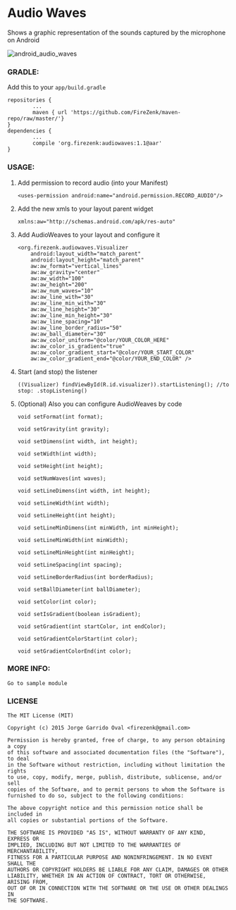 # Audio Waves

Shows a graphic representation of the sounds captured by the microphone on Android

![android_audio_waves](https://cloud.githubusercontent.com/assets/1595403/11171019/e7f21ebe-8be4-11e5-80ed-5d485dc46719.png)

### GRADLE:
Add this to your `app/build.gradle`

	repositories {
	    	...
	    	maven { url 'https://github.com/FireZenk/maven-repo/raw/master/'}
	}
	dependencies {
			...
	        compile 'org.firezenk:audiowaves:1.1@aar'
	}

### USAGE:

1. Add permission to record audio (into your Manifest)
	
	````
	<uses-permission android:name="android.permission.RECORD_AUDIO"/>
	````

2. Add the new xmls to your layout parent widget

	````
	xmlns:aw="http://schemas.android.com/apk/res-auto"
	````
3. Add AudioWeaves to your layout and configure it

	````
	<org.firezenk.audiowaves.Visualizer
        android:layout_width="match_parent"
        android:layout_height="match_parent"
        aw:aw_format="vertical_lines"
        aw:aw_gravity="center"
        aw:aw_width="100"
        aw:aw_height="200"
        aw:aw_num_waves="10"
        aw:aw_line_with="30"
        aw:aw_line_min_with="30"
        aw:aw_line_height="30"
        aw:aw_line_min_height="30"
        aw:aw_line_spacing="10"
        aw:aw_line_border_radius="50"
        aw:aw_ball_diameter="30"
        aw:aw_color_uniform="@color/YOUR_COLOR_HERE"
        aw:aw_color_is_gradient="true"
        aw:aw_color_gradient_start="@color/YOUR_START_COLOR"
        aw:aw_color_gradient_end="@color/YOUR_END_COLOR" />
	````
4. Start (and stop) the listener
	
	````
	((Visualizer) findViewById(R.id.visualizer)).startListening(); //to stop: .stopListening()
	````
5. (Optional) Also you can configure AudioWeaves by code
	
	````
	void setFormat(int format);

    void setGravity(int gravity);

    void setDimens(int width, int height);

    void setWidth(int width);

    void setHeight(int height);

    void setNumWaves(int waves);

    void setLineDimens(int width, int height);

    void setLineWidth(int width);

    void setLineHeight(int height);

    void setLineMinDimens(int minWidth, int minHeight);

    void setLineMinWidth(int minWidth);

    void setLineMinHeight(int minHeight);

    void setLineSpacing(int spacing);

    void setLineBorderRadius(int borderRadius);

    void setBallDiameter(int ballDiameter);

    void setColor(int color);

    void setIsGradient(boolean isGradient);

    void setGradient(int startColor, int endColor);

    void setGradientColorStart(int color);

    void setGradientColorEnd(int color);
	````

### MORE INFO:

	Go to sample module

### LICENSE

````
The MIT License (MIT)

Copyright (c) 2015 Jorge Garrido Oval <firezenk@gmail.com>

Permission is hereby granted, free of charge, to any person obtaining a copy
of this software and associated documentation files (the "Software"), to deal
in the Software without restriction, including without limitation the rights
to use, copy, modify, merge, publish, distribute, sublicense, and/or sell
copies of the Software, and to permit persons to whom the Software is
furnished to do so, subject to the following conditions:

The above copyright notice and this permission notice shall be included in
all copies or substantial portions of the Software.

THE SOFTWARE IS PROVIDED "AS IS", WITHOUT WARRANTY OF ANY KIND, EXPRESS OR
IMPLIED, INCLUDING BUT NOT LIMITED TO THE WARRANTIES OF MERCHANTABILITY,
FITNESS FOR A PARTICULAR PURPOSE AND NONINFRINGEMENT. IN NO EVENT SHALL THE
AUTHORS OR COPYRIGHT HOLDERS BE LIABLE FOR ANY CLAIM, DAMAGES OR OTHER
LIABILITY, WHETHER IN AN ACTION OF CONTRACT, TORT OR OTHERWISE, ARISING FROM,
OUT OF OR IN CONNECTION WITH THE SOFTWARE OR THE USE OR OTHER DEALINGS IN
THE SOFTWARE.
````
